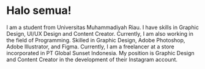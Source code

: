 # Halo semua! 

I am a student from Universitas Muhammadiyah Riau. I have skills in Graphic Design, UI/UX Design and Content Creator. Currently, I am also working in the field of Programming. Skilled in Graphic Design, Adobe Photoshop, Adobe Illustrator, and Figma. Currently, I am a freelancer at a store incorporated in PT Global Sunset Indonesia. My position is Graphic Design and Content Creator in the development of their Instagram account.
